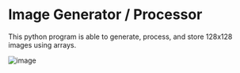 # Image Generator / Processor

This python program is able to generate, process, and store 128x128 images using arrays. 

![image](https://github.com/user-attachments/assets/d376976b-84cc-48f2-809f-072b46b9b2f9)
